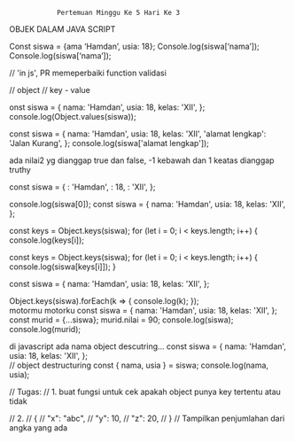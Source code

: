                 Pertemuan Minggu Ke 5 Hari Ke 3

                    
OBJEK
DALAM JAVA SCRIPT

Const siswa = {ama ‘Hamdan’, usia: 18};
Console.log(siswa[‘nama’]);
Console.log(siswa[‘nama’]);

// 'in js', PR memeperbaiki function validasi 

// object
// key - value

onst siswa = {
nama: 'Hamdan',
usia: 18,
kelas: 'XII',
};
console.log(Object.values(siswa));

const siswa = {
nama: 'Hamdan',
usia: 18,
kelas: 'XII',
'alamat lengkap': 'Jalan Kurang',
};
console.log(siswa['alamat lengkap']);


ada nilai2 yg dianggap true dan false, -1 kebawah dan 1 keatas dianggap truthy

const siswa = {
: 'Hamdan',
: 18,
: 'XII',
};

 console.log(siswa[0]);
const siswa = {
nama: 'Hamdan',
usia: 18,
kelas: 'XII',
};  

 const keys = Object.keys(siswa);
for (let i = 0; i < keys.length; i++) {
console.log(keys[i]);

const keys = Object.keys(siswa);
for (let i = 0; i < keys.length; i++) {
console.log(siswa[keys[i]]);
}

const siswa = {
nama: 'Hamdan',
usia: 18,
kelas: 'XII',
};

Object.keys(siswa).forEach(k => { console.log(k); });  
motormu motorku
const siswa = {
nama: 'Hamdan',
usia: 18,
kelas: 'XII',
};  
 const murid = {...siswa};
murid.nilai = 90;
console.log(siswa);
console.log(murid);

di javascript ada nama object descutring…
const siswa = {
nama: 'Hamdan',
usia: 18,
kelas: 'XII',
};  
 // object destructuring
const { nama, usia } = siswa;
console.log(nama, usia);

// Tugas:
// 1. buat fungsi untuk cek apakah object punya key tertentu atau tidak

// 2.
// {
// "x": "abc",
// "y": 10,
// "z": 20,
// }
// Tampilkan penjumlahan dari angka yang ada
